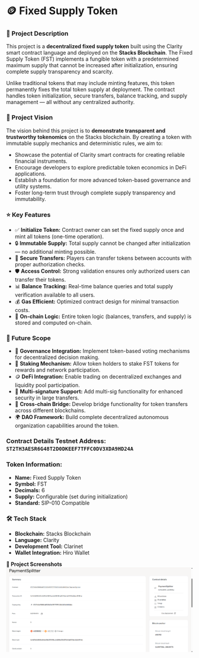 **<h1>🪙 Fixed Supply Token</h1>**

**<h3>📜 Project Description</h3>**

This project is a **decentralized fixed supply token** built using the Clarity smart contract language and deployed on the **Stacks Blockchain**. The Fixed Supply Token (FST) implements a fungible token with a predetermined maximum supply that cannot be increased after initialization, ensuring complete supply transparency and scarcity.

Unlike traditional tokens that may include minting features, this token permanently fixes the total token supply at deployment. The contract handles token initialization, secure transfers, balance tracking, and supply management — all without any centralized authority.

**<h3>🔭 Project Vision</h3>**

The vision behind this project is to **demonstrate transparent and trustworthy tokenomics** on the Stacks blockchain. By creating a token with immutable supply mechanics and deterministic rules, we aim to:

* Showcase the potential of Clarity smart contracts for creating reliable financial instruments.
* Encourage developers to explore predictable token economics in DeFi applications.
* Establish a foundation for more advanced token-based governance and utility systems.
* Foster long-term trust through complete supply transparency and immutability.

**<h3>⭐ Key Features</h3>**

* ✅ **Initialize Token:** Contract owner can set the fixed supply once and mint all tokens (one-time operation).
* 🔒 **Immutable Supply:** Total supply cannot be changed after initialization — no additional minting possible.
* 🔄 **Secure Transfers:** Players can transfer tokens between accounts with proper authorization checks.
* 🛡️ **Access Control:** Strong validation ensures only authorized users can transfer their tokens.
* 📊 **Balance Tracking:** Real-time balance queries and total supply verification available to all users.
* 💰 **Gas Efficient:** Optimized contract design for minimal transaction costs.
* 🔐 **On-chain Logic:** Entire token logic (balances, transfers, and supply) is stored and computed on-chain.

**<h3>🚀 Future Scope</h3>**

* 🧩 **Governance Integration:** Implement token-based voting mechanisms for decentralized decision making.
* 🏦 **Staking Mechanism:** Allow token holders to stake FST tokens for rewards and network participation.
* 🪙 **DeFi Integration:** Enable trading on decentralized exchanges and liquidity pool participation.
* 👥 **Multi-signature Support:** Add multi-sig functionality for enhanced security in large transfers.
* 🧪 **Cross-chain Bridge:** Develop bridge functionality for token transfers across different blockchains.
* 🌍 **DAO Framework:** Build complete decentralized autonomous organization capabilities around the token.

**<h3>Contract Details**
**Testnet Address:** `ST2TH3AESR6G48T2D0DKEEF7TFFC0DV3XDA9HD24A`

**<h3>Token Information:</h3>**
- **Name:** Fixed Supply Token
- **Symbol:** FST  
- **Decimals:** 6
- **Supply:** Configurable (set during initialization)
- **Standard:** SIP-010 Compatible

**<h3>🛠️ Tech Stack</h3>**
- **Blockchain:** Stacks Blockchain
- **Language:** Clarity
- **Development Tool:** Clarinet
- **Wallet Integration:** Hiro Wallet

**📸 Project Screenshots**
![Transaction](https://github.com/joysarkar83/Payment-Splitter/blob/main/image1.png)
